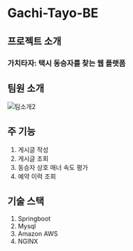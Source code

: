 # Gachi-Tayo-BE
## 프로젝트 소개  

### 가치타자: 택시 동승자를 찾는 웹 플랫폼

## 팀원 소개
![팀소개2](https://user-images.githubusercontent.com/75000923/175468337-22375c8c-e1ac-4b59-b0eb-3a1e71600589.png)
## 주 기능
1. 게시글 작성
2. 게시글 조회
3. 동승자 상호 매너 속도 평가
4. 예약 이력 조회

## 기술 스택
1. Springboot
2. Mysql
3. Amazon AWS
4. NGINX
